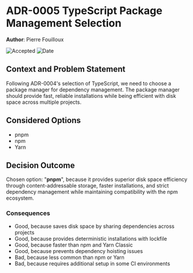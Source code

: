 # **ADR-0005** TypeScript Package Management Selection

**Author**: Pierre Fouilloux

![Accepted](https://img.shields.io/badge/status-accepted-green) ![Date](https://img.shields.io/badge/Date-18_Feb_2025-lightblue)

## Context and Problem Statement

Following ADR-0004's selection of TypeScript, we need to choose a package manager for dependency management. The package manager should provide fast, reliable installations while being efficient with disk space across multiple projects.

## Considered Options

* pnpm
* npm
* Yarn

## Decision Outcome

Chosen option: "**pnpm**", because it provides superior disk space efficiency through content-addressable storage, faster installations, and strict dependency management while maintaining compatibility with the npm ecosystem.

### Consequences

* Good, because saves disk space by sharing dependencies across projects
* Good, because provides deterministic installations with lockfile
* Good, because faster than npm and Yarn Classic
* Good, because prevents dependency hoisting issues
* Bad, because less common than npm or Yarn
* Bad, because requires additional setup in some CI environments
